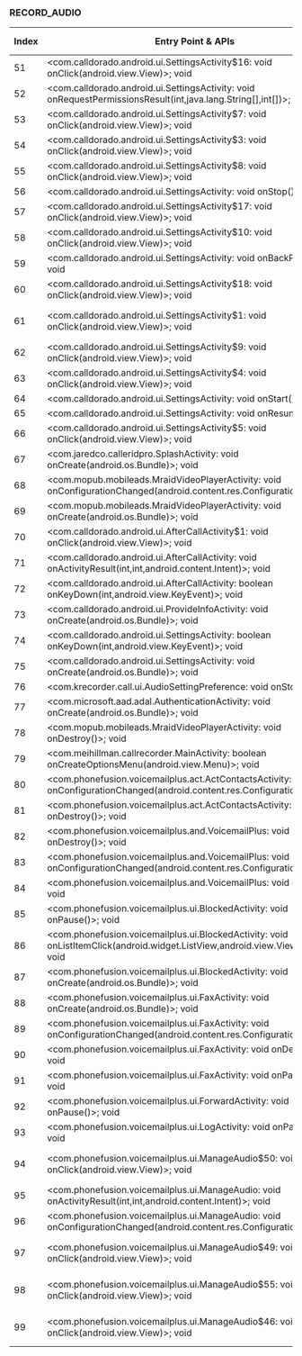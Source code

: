 ### RECORD_AUDIO
| Index | Entry Point & APIs | Screen shot | Resource id | Label |
| ------------- | ------------- | ------------- |-------------|-------------|
| 51 | <com.calldorado.android.ui.SettingsActivity$16: void onClick(android.view.View)>; void <init> | ![](D:\COSMOS\output\py\Play_win8\Communication\com.jaredco.calleridpro\com.calldorado.android.ui.SettingsActivity.png) |  | |
| 52 | <com.calldorado.android.ui.SettingsActivity: void onRequestPermissionsResult(int,java.lang.String[],int[])>; void <init> | ![](D:\COSMOS\output\py\Play_win8\Communication\embware.phoneblocker\com.calldorado.android.ui.SettingsActivity.png) |  | |
| 53 | <com.calldorado.android.ui.SettingsActivity$7: void onClick(android.view.View)>; void <init> | ![](D:\COSMOS\output\py\Play_win8\Communication\embware.phoneblocker\com.calldorado.android.ui.SettingsActivity.png) |  | |
| 54 | <com.calldorado.android.ui.SettingsActivity$3: void onClick(android.view.View)>; void <init> | ![](D:\COSMOS\output\py\Play_win8\Communication\embware.phoneblocker\com.calldorado.android.ui.SettingsActivity.png) |  | |
| 55 | <com.calldorado.android.ui.SettingsActivity$8: void onClick(android.view.View)>; void <init> | ![](D:\COSMOS\output\py\Play_win8\Communication\embware.phoneblocker\com.calldorado.android.ui.SettingsActivity.png) |  | |
| 56 | <com.calldorado.android.ui.SettingsActivity: void onStop()>; void <init> | ![](D:\COSMOS\output\py\Play_win8\Communication\embware.phoneblocker\com.calldorado.android.ui.SettingsActivity.png) |  | |
| 57 | <com.calldorado.android.ui.SettingsActivity$17: void onClick(android.view.View)>; void <init> | ![](D:\COSMOS\output\py\Play_win8\Communication\com.jaredco.calleridpro\com.calldorado.android.ui.SettingsActivity.png) |  | |
| 58 | <com.calldorado.android.ui.SettingsActivity$10: void onClick(android.view.View)>; void <init> | ![](D:\COSMOS\output\py\Play_win8\Communication\embware.phoneblocker\com.calldorado.android.ui.SettingsActivity.png) |  | |
| 59 | <com.calldorado.android.ui.SettingsActivity: void onBackPressed()>; void <init> | ![](D:\COSMOS\output\py\Play_win8\Communication\embware.phoneblocker\com.calldorado.android.ui.SettingsActivity.png) |  | |
| 60 | <com.calldorado.android.ui.SettingsActivity$18: void onClick(android.view.View)>; void <init> | ![](D:\COSMOS\output\py\Play_win8\Communication\com.jaredco.calleridpro\com.calldorado.android.ui.SettingsActivity.png) |  | |
| 61 | <com.calldorado.android.ui.SettingsActivity$1: void onClick(android.view.View)>; void <init> | ![](D:\COSMOS\output\py\Play_win8\Communication\embware.phoneblocker\com.calldorado.android.ui.SettingsActivity.png) | {'8000': <sensitive_component.SensitiveComponent.SensitiveView object at 0x000001AB4A3147F0>} | |
| 62 | <com.calldorado.android.ui.SettingsActivity$9: void onClick(android.view.View)>; void <init> | ![](D:\COSMOS\output\py\Play_win8\Communication\embware.phoneblocker\com.calldorado.android.ui.SettingsActivity.png) |  | |
| 63 | <com.calldorado.android.ui.SettingsActivity$4: void onClick(android.view.View)>; void <init> | ![](D:\COSMOS\output\py\Play_win8\Communication\com.jaredco.calleridpro\com.calldorado.android.ui.SettingsActivity.png) |  | |
| 64 | <com.calldorado.android.ui.SettingsActivity: void onStart()>; void <init> | ![](D:\COSMOS\output\py\Play_win8\Communication\embware.phoneblocker\com.calldorado.android.ui.SettingsActivity.png) |  | |
| 65 | <com.calldorado.android.ui.SettingsActivity: void onResume()>; void <init> | ![](D:\COSMOS\output\py\Play_win8\Communication\embware.phoneblocker\com.calldorado.android.ui.SettingsActivity.png) |  | |
| 66 | <com.calldorado.android.ui.SettingsActivity$5: void onClick(android.view.View)>; void <init> | ![](D:\COSMOS\output\py\Play_win8\Communication\embware.phoneblocker\com.calldorado.android.ui.SettingsActivity.png) |  | |
| 67 | <com.jaredco.calleridpro.SplashActivity: void onCreate(android.os.Bundle)>; void <init> | ![](D:\COSMOS\output\py\Play_win8\Communication\com.jaredco.calleridpro\com.jaredco.calleridpro.SplashActivity.png) |  | |
| 68 | <com.mopub.mobileads.MraidVideoPlayerActivity: void onConfigurationChanged(android.content.res.Configuration)>; void <init> | ![](D:\COSMOS\output\py\Play_win8\Communication\com.jaredco.calleridpro\com.mopub.mobileads.MraidVideoPlayerActivity.png) |  | |
| 69 | <com.mopub.mobileads.MraidVideoPlayerActivity: void onCreate(android.os.Bundle)>; void <init> | ![](D:\COSMOS\output\py\Play_win8\Communication\embware.phoneblocker\com.mopub.mobileads.MraidVideoPlayerActivity.png) |  | |
| 70 | <com.calldorado.android.ui.AfterCallActivity$1: void onClick(android.view.View)>; void <init> | ![](D:\COSMOS\output\py\Play_win8\Communication\com.killermobile.totalrecall\com.calldorado.android.ui.AfterCallActivity.png) |  | |
| 71 | <com.calldorado.android.ui.AfterCallActivity: void onActivityResult(int,int,android.content.Intent)>; void <init> | ![](D:\COSMOS\output\py\Play_win8\Communication\com.killermobile.totalrecall\com.calldorado.android.ui.AfterCallActivity.png) |  | |
| 72 | <com.calldorado.android.ui.AfterCallActivity: boolean onKeyDown(int,android.view.KeyEvent)>; void <init> | ![](D:\COSMOS\output\py\Play_win8\Communication\com.killermobile.totalrecall\com.calldorado.android.ui.AfterCallActivity.png) |  | |
| 73 | <com.calldorado.android.ui.ProvideInfoActivity: void onCreate(android.os.Bundle)>; void <init> | ![](D:\COSMOS\output\py\Play_win8\Communication\com.killermobile.totalrecall\com.calldorado.android.ui.ProvideInfoActivity.png) |  | |
| 74 | <com.calldorado.android.ui.SettingsActivity: boolean onKeyDown(int,android.view.KeyEvent)>; void <init> | ![](D:\COSMOS\output\py\Play_win8\Communication\com.killermobile.totalrecall\com.calldorado.android.ui.SettingsActivity.png) |  | |
| 75 | <com.calldorado.android.ui.SettingsActivity: void onCreate(android.os.Bundle)>; void <init> | ![](D:\COSMOS\output\py\Play_win8\Communication\com.killermobile.totalrecall\com.calldorado.android.ui.SettingsActivity.png) |  | |
| 76 | <com.krecorder.call.ui.AudioSettingPreference: void onStop()>; void <init> | ![](D:\COSMOS\output\py\Play_win8\Communication\com.killermobile.totalrecall\com.krecorder.call.ui.AudioSettingPreference.png) |  | |
| 77 | <com.microsoft.aad.adal.AuthenticationActivity: void onCreate(android.os.Bundle)>; void <init> | ![](D:\COSMOS\output\py\Play_win8\Communication\com.killermobile.totalrecall\com.microsoft.aad.adal.AuthenticationActivity.png) |  | |
| 78 | <com.mopub.mobileads.MraidVideoPlayerActivity: void onDestroy()>; void <init> | ![](D:\COSMOS\output\py\Play_win8\Communication\embware.phoneblocker\com.mopub.mobileads.MraidVideoPlayerActivity.png) |  | |
| 79 | <com.meihillman.callrecorder.MainActivity: boolean onCreateOptionsMenu(android.view.Menu)>; void <init> | ![](D:\COSMOS\output\py\Play_win8\Communication\com.meihillman.callrecorder\com.meihillman.callrecorder.MainActivity.png) |  | |
| 80 | <com.phonefusion.voicemailplus.act.ActContactsActivity: void onConfigurationChanged(android.content.res.Configuration)>; void <init> | ![](D:\COSMOS\output\py\Play_win8\Communication\com.phonefusion.voicemailplus.and\com.phonefusion.voicemailplus.act.ActContactsActivity.png) |  | |
| 81 | <com.phonefusion.voicemailplus.act.ActContactsActivity: void onDestroy()>; void <init> | ![](D:\COSMOS\output\py\Play_win8\Communication\com.phonefusion.voicemailplus.and\com.phonefusion.voicemailplus.act.ActContactsActivity.png) |  | |
| 82 | <com.phonefusion.voicemailplus.and.VoicemailPlus: void onDestroy()>; void <init> | ![](D:\COSMOS\output\py\Play_win8\Communication\com.phonefusion.voicemailplus.and\com.phonefusion.voicemailplus.and.VoicemailPlus.png) |  | |
| 83 | <com.phonefusion.voicemailplus.and.VoicemailPlus: void onConfigurationChanged(android.content.res.Configuration)>; void <init> | ![](D:\COSMOS\output\py\Play_win8\Communication\com.phonefusion.voicemailplus.and\com.phonefusion.voicemailplus.and.VoicemailPlus.png) |  | |
| 84 | <com.phonefusion.voicemailplus.and.VoicemailPlus: void onStop()>; void <init> | ![](D:\COSMOS\output\py\Play_win8\Communication\com.phonefusion.voicemailplus.and\com.phonefusion.voicemailplus.and.VoicemailPlus.png) |  | |
| 85 | <com.phonefusion.voicemailplus.ui.BlockedActivity: void onPause()>; void <init> | ![](D:\COSMOS\output\py\Play_win8\Communication\com.phonefusion.voicemailplus.and\com.phonefusion.voicemailplus.ui.BlockedActivity.png) |  | |
| 86 | <com.phonefusion.voicemailplus.ui.BlockedActivity: void onListItemClick(android.widget.ListView,android.view.View,int,long)>; void <init> | ![](D:\COSMOS\output\py\Play_win8\Communication\com.phonefusion.voicemailplus.and\com.phonefusion.voicemailplus.ui.BlockedActivity.png) |  | |
| 87 | <com.phonefusion.voicemailplus.ui.BlockedActivity: void onCreate(android.os.Bundle)>; void <init> | ![](D:\COSMOS\output\py\Play_win8\Communication\com.phonefusion.voicemailplus.and\com.phonefusion.voicemailplus.ui.BlockedActivity.png) |  | |
| 88 | <com.phonefusion.voicemailplus.ui.FaxActivity: void onCreate(android.os.Bundle)>; void <init> | ![](D:\COSMOS\output\py\Play_win8\Communication\com.phonefusion.voicemailplus.and\com.phonefusion.voicemailplus.ui.FaxActivity.png) |  | |
| 89 | <com.phonefusion.voicemailplus.ui.FaxActivity: void onConfigurationChanged(android.content.res.Configuration)>; void <init> | ![](D:\COSMOS\output\py\Play_win8\Communication\com.phonefusion.voicemailplus.and\com.phonefusion.voicemailplus.ui.FaxActivity.png) |  | |
| 90 | <com.phonefusion.voicemailplus.ui.FaxActivity: void onDestroy()>; void <init> | ![](D:\COSMOS\output\py\Play_win8\Communication\com.phonefusion.voicemailplus.and\com.phonefusion.voicemailplus.ui.FaxActivity.png) |  | |
| 91 | <com.phonefusion.voicemailplus.ui.FaxActivity: void onPause()>; void <init> | ![](D:\COSMOS\output\py\Play_win8\Communication\com.phonefusion.voicemailplus.and\com.phonefusion.voicemailplus.ui.FaxActivity.png) |  | |
| 92 | <com.phonefusion.voicemailplus.ui.ForwardActivity: void onPause()>; void <init> | ![](D:\COSMOS\output\py\Play_win8\Communication\com.phonefusion.voicemailplus.and\com.phonefusion.voicemailplus.ui.ForwardActivity.png) |  | |
| 93 | <com.phonefusion.voicemailplus.ui.LogActivity: void onPause()>; void <init> | ![](D:\COSMOS\output\py\Play_win8\Communication\com.phonefusion.voicemailplus.and\com.phonefusion.voicemailplus.ui.LogActivity.png) |  | |
| 94 | <com.phonefusion.voicemailplus.ui.ManageAudio$50: void onClick(android.view.View)>; void <init> | ![](D:\COSMOS\output\py\Play_win8\Communication\com.phonefusion.voicemailplus.and\com.phonefusion.voicemailplus.ui.ManageAudio.png) | {'2131624162': <sensitive_component.SensitiveComponent.SensitiveView object at 0x000001AB4A433D68>} | |
| 95 | <com.phonefusion.voicemailplus.ui.ManageAudio: void onActivityResult(int,int,android.content.Intent)>; void <init> | ![](D:\COSMOS\output\py\Play_win8\Communication\com.phonefusion.voicemailplus.and\com.phonefusion.voicemailplus.ui.ManageAudio.png) |  | |
| 96 | <com.phonefusion.voicemailplus.ui.ManageAudio: void onConfigurationChanged(android.content.res.Configuration)>; void <init> | ![](D:\COSMOS\output\py\Play_win8\Communication\com.phonefusion.voicemailplus.and\com.phonefusion.voicemailplus.ui.ManageAudio.png) |  | |
| 97 | <com.phonefusion.voicemailplus.ui.ManageAudio$49: void onClick(android.view.View)>; void <init> | ![](D:\COSMOS\output\py\Play_win8\Communication\com.phonefusion.voicemailplus.and\com.phonefusion.voicemailplus.ui.ManageAudio.png) | {'2131624156': <sensitive_component.SensitiveComponent.SensitiveView object at 0x000001AB4A433F28>} | |
| 98 | <com.phonefusion.voicemailplus.ui.ManageAudio$55: void onClick(android.view.View)>; void <init> | ![](D:\COSMOS\output\py\Play_win8\Communication\com.phonefusion.voicemailplus.and\com.phonefusion.voicemailplus.ui.ManageAudio.png) | {'2131624036': <sensitive_component.SensitiveComponent.SensitiveView object at 0x000001AB4A433FD0>} | |
| 99 | <com.phonefusion.voicemailplus.ui.ManageAudio$46: void onClick(android.view.View)>; void <init> | ![](D:\COSMOS\output\py\Play_win8\Communication\com.phonefusion.voicemailplus.and\com.phonefusion.voicemailplus.ui.ManageAudio.png) | {'2131624159': <sensitive_component.SensitiveComponent.SensitiveView object at 0x000001AB4A4260B8>} | |
